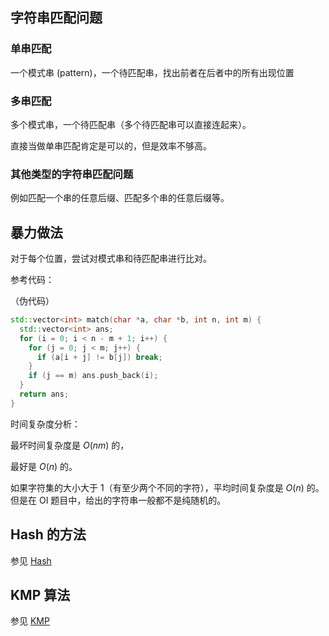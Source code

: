 ## 字符串匹配问题

### 单串匹配

一个模式串 (pattern)，一个待匹配串，找出前者在后者中的所有出现位置

### 多串匹配

多个模式串，一个待匹配串（多个待匹配串可以直接连起来）。

直接当做单串匹配肯定是可以的，但是效率不够高。

### 其他类型的字符串匹配问题

例如匹配一个串的任意后缀、匹配多个串的任意后缀等。

## 暴力做法

对于每个位置，尝试对模式串和待匹配串进行比对。

参考代码：

（伪代码）

```cpp
std::vector<int> match(char *a, char *b, int n, int m) {
  std::vector<int> ans;
  for (i = 0; i < n - m + 1; i++) {
    for (j = 0; j < m; j++) {
      if (a[i + j] != b[j]) break;
    }
    if (j == m) ans.push_back(i);
  }
  return ans;
}
```

时间复杂度分析：

最坏时间复杂度是 $O(nm)$ 的，

最好是 $O(n)$ 的。

如果字符集的大小大于 1（有至少两个不同的字符），平均时间复杂度是 $O(n)$ 的。但是在 OI 题目中，给出的字符串一般都不是纯随机的。

## Hash 的方法

参见 [Hash](./hash.md) 

## KMP 算法

参见 [KMP](./kmp.md) 
